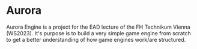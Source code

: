 # Aurora
Aurora Engine is a project for the EAD lecture of the FH Technikum Vienna (WS2023). It's purpose is to build a very simple game engine from scratch to get a better understanding of how game engines work/are structured.
